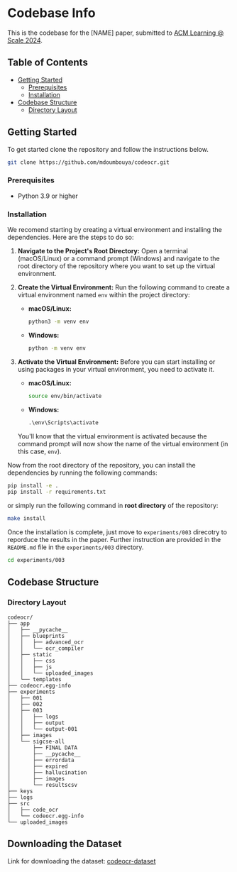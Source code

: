 # Codebase Info

This is the codebase for the [NAME] paper, submitted to [ACM Learning @ Scale 2024](https://learningatscale.hosting.acm.org/las2024/).

## Table of Contents

- [Getting Started](#getting-started)
  - [Prerequisites](#prerequisites)
  - [Installation](#installation)
- [Codebase Structure](#codebase-structure)
  - [Directory Layout](#directory-layout)


## Getting Started

To get started clone the repository and follow the instructions below.

```bash
git clone https://github.com/mdoumbouya/codeocr.git
```

### Prerequisites

- Python 3.9 or higher

### Installation

We recomend starting by creating a virtual environment and installing the dependencies. Here are the steps to do so: 


1. **Navigate to the Project's Root Directory:**
   Open a terminal (macOS/Linux) or a command prompt (Windows) and navigate to the root directory of the repository where you want to set up the virtual environment.

2. **Create the Virtual Environment:**
   Run the following command to create a virtual environment named `env` within the project directory:
   
   - **macOS/Linux:**
     ```sh
     python3 -m venv env
     ```
   - **Windows:**
     ```cmd
     python -m venv env
     ```

3. **Activate the Virtual Environment:**
   Before you can start installing or using packages in your virtual environment, you need to activate it.
    
   - **macOS/Linux:**
     ```sh
     source env/bin/activate
     ```
   - **Windows:**
     ```cmd
     .\env\Scripts\activate
     ```

   You'll know that the virtual environment is activated because the command prompt will now show the name of the virtual environment (in this case, `env`).

Now from the root directory of the repository, you can install the dependencies by running the following commands:
```bash
pip install -e .
pip install -r requirements.txt
```

or simply run the following command in **root directory** of the repository:

```bash
make install
```

Once the installation is complete, just move to `experiments/003` direcotry to reporduce the results in the paper. Further instruction are provided in the `README.md` file in the `experiments/003` directory.

```bash
cd experiments/003
```

## Codebase Structure

### Directory Layout

```
codeocr/
├── app
│   ├── __pycache__
│   ├── blueprints
│   │   ├── advanced_ocr
│   │   └── ocr_compiler
│   ├── static
│   │   ├── css
│   │   ├── js
│   │   └── uploaded_images
│   └── templates
├── codeocr.egg-info
├── experiments
│   ├── 001
│   ├── 002
│   ├── 003
│   │   ├── logs
│   │   ├── output
│   │   └── output-001
│   ├── images
│   └── sigcse-all
│       ├── FINAL DATA
│       ├── __pycache__
│       ├── errordata
│       ├── expired
│       ├── hallucination
│       ├── images
│       └── resultscsv
├── keys
├── logs
├── src
│   ├── code_ocr
│   └── codeocr.egg-info
└── uploaded_images

```

## Downloading the Dataset

Link for downloading the dataset: [codeocr-dataset](https://github.com/mdoumbouya/codeocr/blob/main/dataset.zip)